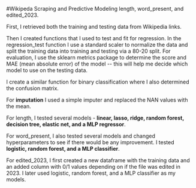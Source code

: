 #Wikipeda Scraping and Predictive Modeling
length, word_present, and edited_2023.

First, I retrieved both the training and testing data from Wikipedia links.

Then I created functions that I used to test and fit for regression. In the regression_test function I use a standard scaler to normalize the data and split the training data into training and testing via a 80-20 split. For evaluation, I use the sklearn metrics package to determine the score and MAE (mean absolute error) of the model -- this will help me decide which model to use on the testing data.

I create a similar function for binary classification where I also determined the confusion matrix. 

For **imputation** I used a simple imputer and replaced the NAN values with the mean.

For length, I tested several models - **linear, lasso, ridge, random forest, decision tree, elastic net, and a MLP regressor**. 

For word_present, I also tested several models and changed hyperparameters to see if there would be any improvement. I tested **logistic, random forest, and a MLP classifier**. 

For edited_2023, I first created a new dataframe with the training data and an added column with 0/1 values depending on if the file was edited in 2023. I later used logistic, random forest, and a MLP classifier as my models.

